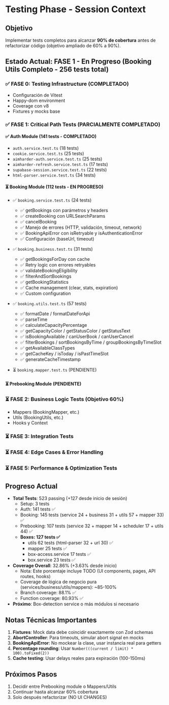 # Testing Phase - Session Context

## Objetivo
Implementar tests completos para alcanzar **90% de cobertura** antes de refactorizar código (objetivo ampliado de 60% a 90%).

## Estado Actual: FASE 1 - En Progreso (Booking Utils Completo - 256 tests total)

### ✅ FASE 0: Testing Infrastructure (COMPLETADO)
- Configuración de Vitest
- Happy-dom environment
- Coverage con v8
- Fixtures y mocks base

### ✅ FASE 1: Critical Path Tests (PARCIALMENTE COMPLETADO)

#### ✅ Auth Module (141 tests - COMPLETADO)
- `auth.service.test.ts` (18 tests)
- `cookie.service.test.ts` (25 tests)
- `aimharder-auth.service.test.ts` (25 tests)
- `aimharder-refresh.service.test.ts` (17 tests)
- `supabase-session.service.test.ts` (22 tests)
- `html-parser.service.test.ts` (34 tests)

#### ⏳ Booking Module (112 tests - EN PROGRESO)
- ✅ `booking.service.test.ts` (24 tests)
  - ✅ getBookings con parámetros y headers
  - ✅ createBooking con URLSearchParams
  - ✅ cancelBooking
  - ✅ Manejo de errores (HTTP, validación, timeout, network)
  - ✅ BookingApiError con isRetryable y isAuthenticationError
  - ✅ Configuración (baseUrl, timeout)

- ✅ `booking.business.test.ts` (31 tests)
  - ✅ getBookingsForDay con cache
  - ✅ Retry logic con errores retryables
  - ✅ validateBookingEligibility
  - ✅ filterAndSortBookings
  - ✅ getBookingStatistics
  - ✅ Cache management (clear, stats, expiration)
  - ✅ Custom configuration

- ✅ `booking.utils.test.ts` (57 tests)
  - ✅ formatDate / formatDateForApi
  - ✅ parseTime
  - ✅ calculateCapacityPercentage
  - ✅ getCapacityColor / getStatusColor / getStatusText
  - ✅ isBookingAvailable / canUserBook / canUserCancel
  - ✅ filterBookings / sortBookingsByTime / groupBookingsByTimeSlot
  - ✅ getAvailableClassTypes
  - ✅ getCacheKey / isToday / isPastTimeSlot
  - ✅ generateCacheTimestamp

- ⏳ `booking.mapper.test.ts` (PENDIENTE)

#### ⏳ Prebooking Module (PENDIENTE)

### ⏳ FASE 2: Business Logic Tests (Objetivo 60%)
- Mappers (BookingMapper, etc.)
- Utils (BookingUtils, etc.)
- Hooks y Context

### ⏳ FASE 3: Integration Tests

### ⏳ FASE 4: Edge Cases & Error Handling

### ⏳ FASE 5: Performance & Optimization Tests

## Progreso Actual
- **Total Tests**: 523 passing (+127 desde inicio de sesión)
  - Setup: 3 tests
  - Auth: 141 tests ✅
  - Booking: 145 tests (service 24 + business 31 + utils 57 + mapper 33) ✅
  - Prebooking: 107 tests (service 32 + mapper 14 + scheduler 17 + utils 44) ✅
  - **Boxes: 127 tests ✅**
    - utils 62 tests (html-parser 32 + url 30) ✅
    - mapper 25 tests ✅
    - box-access.service 17 tests ✅
    - box.service 23 tests ✅
- **Coverage Overall**: 32.86% (+3.63% desde inicio)
  - Nota: Este porcentaje incluye TODO (UI components, pages, API routes, hooks)
  - Coverage de lógica de negocio pura (services/business/utils/mappers): ~85-100%
  - Branch coverage: 88.1% ✅
  - Function coverage: 80.93% ✅
- **Próximo**: Box-detection service o más módulos si necesario

## Notas Técnicas Importantes
1. **Fixtures**: Mock data debe coincidir exactamente con Zod schemas
2. **AbortController**: Para timeouts, simular abort signal en mocks
3. **BookingApiError**: No mockear la clase, usar instancia real para getters
4. **Percentage rounding**: Usar `Number(((current / limit) * 100).toFixed(2))`
5. **Cache testing**: Usar delays reales para expiración (100-150ms)

## Próximos Pasos
1. Decidir entre Prebooking module o Mappers/Utils
2. Continuar hasta alcanzar 60% cobertura
3. Solo después refactorizar (NO UI CHANGES)
